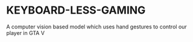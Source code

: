# KEYBOARD-LESS-GAMING
A computer vision based model which uses hand gestures to control our player in GTA V
